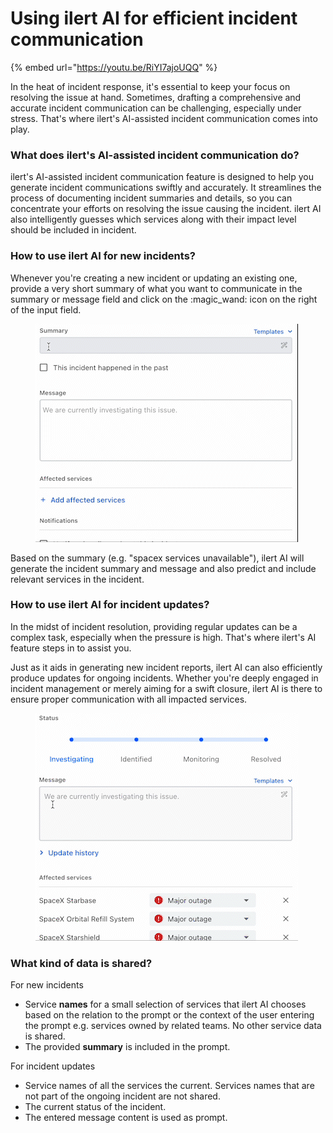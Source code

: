 # Using ilert AI for efficient incident communication

{% embed url="https://youtu.be/RiYI7ajoUQQ" %}

In the heat of incident response, it's essential to keep your focus on resolving the issue at hand. Sometimes, drafting a comprehensive and accurate incident communication can be challenging, especially under stress. That's where ilert's AI-assisted incident communication comes into play.

### What does ilert's AI-assisted incident communication do?

ilert's AI-assisted incident communication feature is designed to help you generate incident communications swiftly and accurately. It streamlines the process of documenting incident summaries and details, so you can concentrate your efforts on resolving the issue causing the incident. ilert AI also intelligently guesses which services along with their impact level should be included in incident.&#x20;

### How to use ilert AI for new incidents?

Whenever you're creating a new incident or updating an existing one, provide a very short summary of what you want to communicate in the summary or message field and click on the :magic\_wand: icon on the right of the input field.

<figure><img src="../.gitbook/assets/ilert_ai_incident_creation.gif" alt=""><figcaption></figcaption></figure>

Based on the summary (e.g. "spacex services unavailable"), ilert AI will generate the incident summary and message and also predict and include relevant services in the incident.&#x20;

### How to use ilert AI for incident updates?

In the midst of incident resolution, providing regular updates can be a complex task, especially when the pressure is high. That's where ilert's AI feature steps in to assist you.

Just as it aids in generating new incident reports, ilert AI can also efficiently produce updates for ongoing incidents. Whether you're deeply engaged in incident management or merely aiming for a swift closure, ilert AI is there to ensure proper communication with all impacted services.

<figure><img src="../.gitbook/assets/ilert_ai_incident_update.gif" alt=""><figcaption></figcaption></figure>

### What kind of data is shared?

For new incidents

* Service **names** for a small selection of services that ilert AI chooses based on the relation to the prompt or the context of the user entering the prompt e.g. services owned by related teams. No other service data is shared.
* The provided **summary** is included in the prompt.

For incident updates

* Service names of all the services the current. Services names that are not part of the ongoing incident are not shared.&#x20;
* The current status of the incident.
* The entered message content is used as prompt.&#x20;

